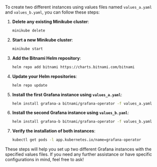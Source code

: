 To create two different instances using values files named `values_a.yaml` and `values_b.yaml`, you can follow these steps:

1. **Delete any existing Minikube cluster**:
    ```sh
    minikube delete
    ```

2. **Start a new Minikube cluster**:
    ```sh
    minikube start
    ```

3. **Add the Bitnami Helm repository**:
    ```sh
    helm repo add bitnami https://charts.bitnami.com/bitnami
    ```

4. **Update your Helm repositories**:
    ```sh
    helm repo update
    ```

5. **Install the first Grafana instance using `values_a.yaml`**:
    ```sh
    helm install grafana-a bitnami/grafana-operator -f values_a.yaml
    ```

6. **Install the second Grafana instance using `values_b.yaml`**:
    ```sh
    helm install grafana-b bitnami/grafana-operator -f values_b.yaml
    ```

7. **Verify the installation of both instances**:
    ```sh
    kubectl get pods -l app.kubernetes.io/name=grafana-operator
    ```

These steps will help you set up two different Grafana instances with the specified values files. If you need any further assistance or have specific configurations in mind, feel free to ask!